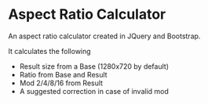 # Aspect Ratio Calculator

An aspect ratio calculator created in JQuery and Bootstrap.

It calculates the following
* Result size from a Base (1280x720 by default)
* Ratio from Base and Result
* Mod 2/4/8/16 from Result
* A suggested correction in case of invalid mod